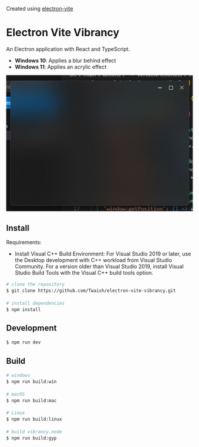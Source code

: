 Created using [electron-vite](https://github.com/alex8088/electron-vite)

# Electron Vite Vibrancy

An Electron application with React and TypeScript.

- <b>Windows 10</b>: Applies a blur behind effect
- <b>Windows 11</b>: Applies an acrylic effect

![preview](docs/image.png 'Windows 11 - Acrylic Effect')

## Install

Requirements:
- Install Visual C++ Build Environment: For Visual Studio 2019 or later, use the Desktop development with C++ workload from Visual Studio Community. For a version older than Visual Studio 2019, install Visual Studio Build Tools with the Visual C++ build tools option.

```bash
# clone the repository
$ git clone https://github.com/Twaish/electron-vite-vibrancy.git

# install dependencies
$ npm install
```

## Development

```bash
$ npm run dev
```

## Build

```bash
# windows
$ npm run build:win

# macOS
$ npm run build:mac

# Linux
$ npm run build:linux

# build vibrancy.node
$ npm run build:gyp
```
